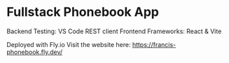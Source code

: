 # Fullstack Phonebook App
Backend Testing: VS Code REST client
Frontend Frameworks: React & Vite

Deployed with Fly.io
Visit the website here: https://francis-phonebook.fly.dev/
